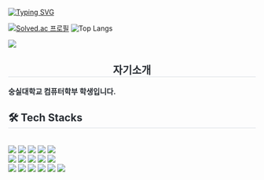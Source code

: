 [![Typing SVG](https://readme-typing-svg.demolab.com?font=Fira+Code&pause=1000&color=F7B7D4&width=435&lines=Welcome+to+Sehyun's+Github)](https://git.io/typing-svg)

[![Solved.ac 프로필](http://mazassumnida.wtf/api/v2/generate_badge?boj=kkkimsh)](https://solved.ac/kkkimsh) ![Top Langs](https://github-readme-stats.vercel.app/api/top-langs/?username=kkshyun&theme=dracula)

<img src="http://mazandi.herokuapp.com/api?handle=kkkimsh&theme=warm"/>

<div align="center">
    <h2 style="border-bottom: 1px solid #d8dee4; color: #282d33;"> 자기소개 </h2>  
    <div style="font-weight: 700; font-size: 15px; text-align: left; color: #282d33;"> 
        숭실대학교 컴퓨터학부 학생입니다.
    </div>
</div>

<div style="text-align: left;">
    <h2 style="border-bottom: 1px solid #d8dee4; color: #282d33;"> 🛠️ Tech Stacks </h2> <br> 
    <div style="margin: ; text-align: left;">
        <img src="https://img.shields.io/badge/Figma-F24E1E?style=for-the-badge&logo=Figma&logoColor=white">
        <img src="https://img.shields.io/badge/Github-181717?style=for-the-badge&logo=Github&logoColor=white">
        <img src="https://img.shields.io/badge/GraphQL-E10098?style=for-the-badge&logo=GraphQL&logoColor=white">
        <img src="https://img.shields.io/badge/jQuery-0769AD?style=for-the-badge&logo=jQuery&logoColor=white">
        <img src="https://img.shields.io/badge/Java-007396?style=for-the-badge&logo=Java&logoColor=white">
        <br/><img src="https://img.shields.io/badge/Linux-FCC624?style=for-the-badge&logo=Linux&logoColor=white">
        <img src="https://img.shields.io/badge/MySQL-4479A1?style=for-the-badge&logo=MySQL&logoColor=white">
        <img src="https://img.shields.io/badge/Notion-000000?style=for-the-badge&logo=Notion&logoColor=white">
        <img src="https://img.shields.io/badge/React-61DAFB?style=for-the-badge&logo=React&logoColor=white">
        <img src="https://img.shields.io/badge/ReactNative-61DAFB?style=for-the-badge&logo=React&logoColor=white">
        <br/><img src="https://img.shields.io/badge/Spring%20Boot-6DB33F?style=for-the-badge&logo=Spring%20Boot&logoColor=white">
        <img src="https://img.shields.io/badge/Tailwind%20CSS-06B6D4?style=for-the-badge&logo=Tailwind%20CSS&logoColor=white">
        <img src="https://img.shields.io/badge/Google%20Cloud-4285F4?style=for-the-badge&logo=Google%20Cloud&logoColor=white">
        <img src="https://img.shields.io/badge/HTML-E34F26?style=for-the-badge&logo=HTML5&logoColor=white">
        <img src="https://img.shields.io/badge/CSS-1572B6?style=for-the-badge&logo=CSS3&logoColor=white">
        <img src="https://img.shields.io/badge/Expo-1B1F23?style=for-the-badge&logo=Expo&logoColor=white">
    </div>
</div>

